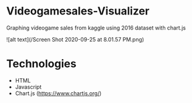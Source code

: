 # Videogamesales-Visualizer

Graphing videogame sales from kaggle using 2016 dataset with chart.js

![alt text](/Screen Shot 2020-09-25 at 8.01.57 PM.png)

# Technologies 
- HTML
- Javascript
- Chart.js (https://www.chartjs.org/)

